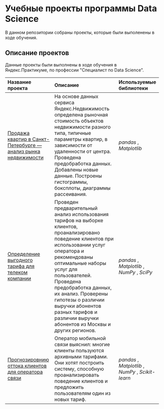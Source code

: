 # Учебные проекты программы Data Science

В данном репозитории собраны проекты, которые были выполенены в ходе обучения.

## Описание проектов

Данные проекты были выполнены в ходе обучения в Яндекс.Практикуме, по профессии "Специалист по Data Science".

| Название проекта | Описание | Используемые библиотеки | 
| :---------------------- | :---------------------- | :---------------------- |
| [Продажа квартир в Санкт-Петербурге — анализ рынка недвижимости](https://github.com/AAtony1/yandex_practicum/tree/db28ac8f8f61503280819b62ada43fb782e65249/01-real_estate_analysis) | На основе данных сервиса Яндекс.Недвижимость определена рыночная стоимость объектов недвижимости разного типа, типичные параметры квартир, в зависимости от удаленности от центра. Проведена предобработка данных. Добавлены новые данные. Построены гистограммы, боксплоты, диаграммы рассеивания.| *pandas* , *Matplotlib* |
| [Определение выгодного тарифа для телеком компании](https://github.com/AAtony1/yandex_practicum/tree/db28ac8f8f61503280819b62ada43fb782e65249/02-tariff_analysis) | Проведен предварительный анализ использования тарифов на выборке клиентов, проанализировано поведение клиентов при использовании услуг оператора и рекомендованы оптимальные наборы услуг для пользователей. Проведена предобработка данных, их анализ. Проверены гипотезы о различии выручки абонентов разных тарифов и различии выручки абонентов из Москвы и других регионов.| *pandas* , *Matplotlib* , *NumPy* , *SciPy* |
| [Прогнозировнию оттока клиентов для оператора связи](https://github.com/AAtony1/yandex_practicum/tree/a12946813a3dca0ae3bf2e55d79f45b25a9da88c/03-customer_classification) | Оператор мобильной связи выяснил: многие клиенты пользуются архивными тарифами. Они хотят построить систему, способную проанализировать поведение клиентов и предложить пользователям один из новых тариф.| *pandas* , *Matplotlib* , *NumPy* , *Scikit-learn* |
